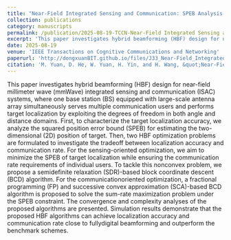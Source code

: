 ```yaml
---
title: "Near-Field Integrated Sensing and Communication: SPEB Analysis and Hybrid Beamforming Design"
collection: publications
category: manuscripts
permalink: /publication/2025-08-19-TCCN-Near-Field Integrated Sensing and Communication SPEB Analysis and Hybrid Beamforming Design-number-33
excerpt: 'This paper investigates hybrid beamforming (HBF) design for near-field millimeter wave (mmWave) integrated sensing and communication (ISAC) systems, where one base station (BS) equipped with large-scale antenna array simultaneously serves multiple communication users and performs target localization by exploiting the degrees of freedom in both angle and distance domains.'
date: 2025-08-19
venue: 'IEEE Transactions on Cognitive Communications and Networking'
paperurl: 'http://dongxuanBIT.github.io/files/J33_Near-Field_Integrated_Sensing_and_Communication_SPEB_Analysis_and_Hybrid_Beamforming_Design.pdf'
citation: 'M. Yuan, D. He, W. Yuan, H. Yin, and H. Wang, &quot;Near-Field Integrated Sensing and Communication: SPEB Analysis and Hybrid Beamforming Design,&quot; <i>IEEE Trans. Cogn. Commun. Netw.</i>, Early Access, 2025.'
---
```


This paper investigates hybrid beamforming (HBF) design for near-field millimeter wave (mmWave) integrated sensing and communication (ISAC) systems, where one base station (BS) equipped with large-scale antenna array simultaneously serves multiple communication users and performs target localization by exploiting the degrees of freedom in both angle and distance domains. First, to characterize the target localization accuracy, we analyze the squared position error bound (SPEB) for estimating the two-dimensional (2D) position of target. Then, two HBF optimization problems are formulated to investigate the tradeoff between localization accuracy and communication rate. For the sensing-oriented optimization, we aim to minimize the SPEB of target localization while ensuring the communication rate requirements of individual users. To tackle this nonconvex problem, we propose a semidefinite relaxation (SDR)-based block coordinate descent (BCD) algorithm. For the communicationoriented optimization, a fractional programming (FP) and successive convex approximation (SCA)-based BCD algorithm is proposed to solve the sum-rate maximization problem under the SPEB constraint. The convergence and complexity analyses of the proposed algorithms are presented. Simulation results demonstrate that the proposed HBF algorithms can achieve localization accuracy and communication rate close to fullydigital beamforming and outperform the benchmark schemes.